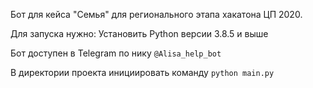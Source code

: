 Бот для кейса "Семья" для регионального этапа хакатона ЦП 2020.

Для запуска нужно:
Установить Python версии 3.8.5 и выше

Бот доступен в Telegram по нику ```@Alisa_help_bot```

В директории проекта инициировать команду ```python main.py```